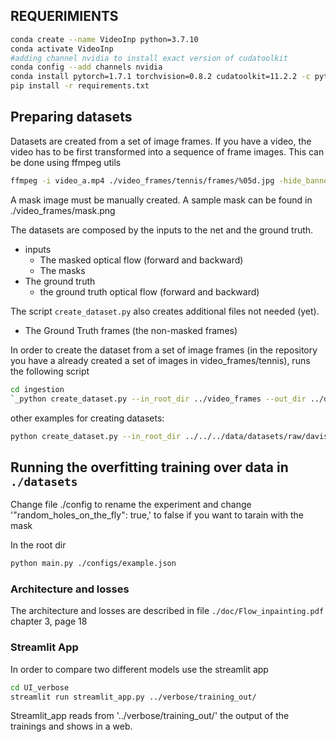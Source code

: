 ## REQUERIMIENTS

```bash
conda create --name VideoInp python=3.7.10
conda activate VideoInp
#adding channel nvidia to install exact version of cudatoolkit
conda config --add channels nvidia
conda install pytorch=1.7.1 torchvision=0.8.2 cudatoolkit=11.2.2 -c pytorch
pip install -r requirements.txt
```

## Preparing datasets


Datasets are created from a set of image frames. If you have a video, the video has to be first transformed into a sequence of frame images. This can be done using ffmpeg 
utils
```bash
ffmpeg -i video_a.mp4 ./video_frames/tennis/frames/%05d.jpg -hide_banner
```
A mask image must be manually created. A sample mask can be 
found in ./video_frames/mask.png

The datasets are composed by the inputs to the net and the ground truth. 
- inputs
  - The masked optical flow (forward and backward)
  - The masks 
- The ground truth
  - the ground truth optical flow (forward and backward)
    
The script `create_dataset.py` also creates additional files not needed (yet).

- The Ground Truth frames (the non-masked frames)

In order to create the dataset from a set of image frames (in the repository you have a already created a set of images 
in video_frames/tennis), runs the following script 

```bash
cd ingestion
`_python create_dataset.py --in_root_dir ../video_frames --out_dir ../dataset  --masking_mode same_template --template_mask ../video_frames/tennis/mask.png --apply_mask_before --H 256 --W 480 --nLevels 2_`
```

other examples for creating datasets:

```bash
python create_dataset.py --in_root_dir ../../../data/datasets/raw/davis_no_mask/ --out_dir ../../../data/datasets/built/davis_noMask_multiscale_3_B  --masking_mode same_template --template_mask /home/gpi/workspace/data/datasets/mask_templates/no_mask.png   --H 256 --W 480 --nLevels 3
```

## Running the  overfitting training over data in `./datasets`

Change file ./config to rename the experiment and change  '"random_holes_on_the_fly": true,' to false if you want to tarain with the 
mask

In the root dir
```bash
python main.py ./configs/example.json 
```

### Architecture and losses
The architecture and losses are described in file `./doc/Flow_inpainting.pdf` chapter 3, page 18

### Streamlit App
In order to compare two different models use the streamlit app

```bash
cd UI_verbose
streamlit run streamlit_app.py ../verbose/training_out/
```

Streamlit_app reads from '../verbose/training_out/' the output of the trainings and shows in a 
web.

